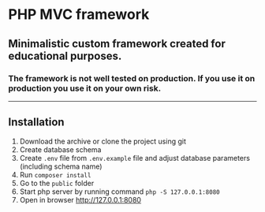 # PHP MVC framework
## Minimalistic custom framework created for educational purposes.



### The framework is not well tested on production. If you use it on production you use it on your own risk.

----
## Installation

1. Download the archive or clone the project using git
2. Create database schema
3. Create `.env` file from `.env.example` file and adjust database parameters (including schema name)
4. Run `composer install`
5. Go to the `public` folder 
6. Start php server by running command `php -S 127.0.0.1:8080` 
7. Open in browser http://127.0.0.1:8080